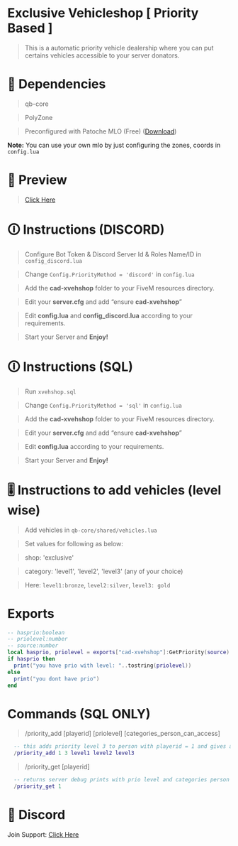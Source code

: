 # Exclusive Vehicleshop [ Priority Based ]

> This is a automatic priority vehicle dealership where you can put certains vehicles accessible to your server donators.

# 🚀️ Dependencies

> qb-core

> PolyZone

> Preconfigured with Patoche MLO (Free) ([Download](https://forum.cfx.re/t/mlo-editable-car-dealer/4912922))


**Note:** You can use your own mlo by just configuring the zones, coords in `config.lua`

# 📸 Preview

> [Click Here](https://youtu.be/M981Xg6KAUE)


# 🛈 Instructions (DISCORD)

> Configure Bot Token & Discord Server Id & Roles Name/ID in `config_discord.lua`

> Change `Config.PriorityMethod = 'discord'` in `config.lua`

> Add the **cad-xvehshop** folder to your FiveM resources directory.

> Edit your **server.cfg** and add “ensure **cad-xvehshop**”

> Edit **config.lua** and **config_discord.lua** according to your requirements.

> Start your Server and **Enjoy!**

# 🛈 Instructions (SQL)

> Run `xvehshop.sql`

> Change `Config.PriorityMethod = 'sql'` in `config.lua`

> Add the **cad-xvehshop** folder to your FiveM resources directory.

> Edit your **server.cfg** and add “ensure **cad-xvehshop**”

> Edit **config.lua** according to your requirements.

> Start your Server and **Enjoy!**


# 🎚 Instructions to add vehicles (level wise)

> Add vehicles in `qb-core/shared/vehicles.lua`

> Set values for following as below:

  > shop: 'exclusive'

  > category: 'level1', 'level2', 'level3' (any of your choice)

  > Here: `level1:bronze`, `level2:silver`, `level3: gold`

# Exports

```lua
-- hasprio:boolean
-- priolevel:number
-- source:number
local hasprio, priolevel = exports["cad-xvehshop"]:GetPriority(source)
if hasprio then
  print("you have prio with level: "..tostring(priolevel))
else
  print("you dont have prio")
end
```

# Commands (SQL ONLY)

> /priority_add [playerid] [priolevel] [categories_person_can_access]
```lua
  -- this adds priority level 3 to person with playerid = 1 and gives access to categories (level1, level2, level3)
  /priority_add 1 3 level1 level2 level3  
```
> /priority_get [playerid]
```lua
  -- returns server debug prints with prio level and categories person can access
  /priority_get 1
```

# 📨 Discord

Join Support: [Click Here](https://discord.gg/qxGPARNwNP)
